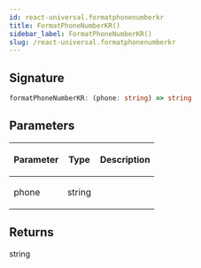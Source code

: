 ```yaml
---
id: react-universal.formatphonenumberkr
title: FormatPhoneNumberKR()
sidebar_label: FormatPhoneNumberKR()
slug: /react-universal.formatphonenumberkr
---
```






## Signature

```typescript
formatPhoneNumberKR: (phone: string) => string
```

## Parameters

<table><thead><tr><th>

Parameter


</th><th>

Type


</th><th>

Description


</th></tr></thead>
<tbody><tr><td>

phone


</td><td>

string


</td><td>


</td></tr>
</tbody></table>

## Returns

string

